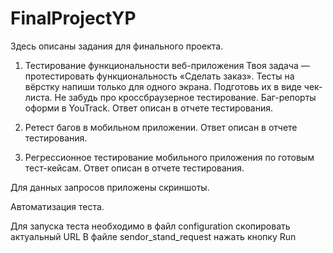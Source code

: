 # FinalProjectYP
Здесь описаны задания для финального проекта.

1. Тестирование функциональности веб-приложения
Твоя задача — протестировать функциональность «Сделать заказ». Тесты на вёрстку напиши только для одного экрана. Подготовь их в виде чек-листа. Не забудь про кроссбраузерное тестирование. Баг-репорты оформи в YouTrack. Ответ описан в отчете тестирования.

2. Ретест багов в мобильном приложении. Ответ описан в отчете тестирования.


3. Регрессионное тестирование мобильного приложения по готовым тест-кейсам. Ответ описан в отчете тестирования.

  Для данных запросов приложены скриншоты.

Автоматизация теста.

Для запуска теста необходимо в файл configuration скопировать актуальный URL
В файле sendor_stand_request нажать кнопку Run 

        

